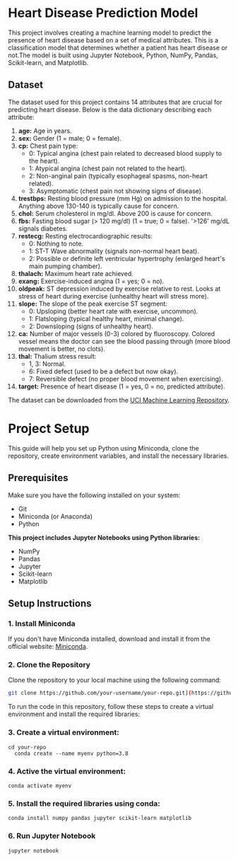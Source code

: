 # Heart Disease Prediction Model

This project involves creating a machine learning model to predict the presence of heart disease based on a set of medical attributes. This is a classification model that determines whether a patient has heart disease or not.The model is built using Jupyter Notebook, Python, NumPy, Pandas, Scikit-learn, and Matplotlib.

## Dataset

The dataset used for this project contains 14 attributes that are crucial for predicting heart disease. Below is the data dictionary describing each attribute:

1. **age:** Age in years.
2. **sex:** Gender (1 = male; 0 = female).
3. **cp:** Chest pain type:
    - 0: Typical angina (chest pain related to decreased blood supply to the heart).
    - 1: Atypical angina (chest pain not related to the heart).
    - 2: Non-anginal pain (typically esophageal spasms, non-heart related).
    - 3: Asymptomatic (chest pain not showing signs of disease).
4. **trestbps:** Resting blood pressure (mm Hg) on admission to the hospital. Anything above 130-140 is typically cause for concern.
5. **chol:** Serum cholesterol in mg/dl. Above 200 is cause for concern.
6. **fbs:** Fasting blood sugar (> 120 mg/dl) (1 = true; 0 = false). '>126' mg/dL signals diabetes.
7. **restecg:** Resting electrocardiographic results:
    - 0: Nothing to note.
    - 1: ST-T Wave abnormality (signals non-normal heart beat).
    - 2: Possible or definite left ventricular hypertrophy (enlarged heart's main pumping chamber).
8. **thalach:** Maximum heart rate achieved.
9. **exang:** Exercise-induced angina (1 = yes; 0 = no).
10. **oldpeak:** ST depression induced by exercise relative to rest. Looks at stress of heart during exercise (unhealthy heart will stress more).
11. **slope:** The slope of the peak exercise ST segment:
    - 0: Upsloping (better heart rate with exercise, uncommon).
    - 1: Flatsloping (typical healthy heart, minimal change).
    - 2: Downsloping (signs of unhealthy heart).
12. **ca:** Number of major vessels (0-3) colored by fluoroscopy. Colored vessel means the doctor can see the blood passing through (more blood movement is better, no clots).
13. **thal:** Thalium stress result:
    - 1, 3: Normal.
    - 6: Fixed defect (used to be a defect but now okay).
    - 7: Reversible defect (no proper blood movement when exercising).
14. **target:** Presence of heart disease (1 = yes, 0 = no, predicted attribute).

The dataset can be downloaded from the [UCI Machine Learning Repository](https://archive.ics.uci.edu/ml/datasets/heart+disease).

# Project Setup

This guide will help you set up Python using Miniconda, clone the repository, create environment variables, and install the necessary libraries.

## Prerequisites

Make sure you have the following installed on your system:
- Git
- Miniconda (or Anaconda)
- Python

**This project includes Jupyter Notebooks using Python libraries:**

- NumPy
- Pandas
- Jupyter
- Scikit-learn
- Matplotlib

## Setup Instructions

### 1. Install Miniconda

If you don't have Miniconda installed, download and install it from the official website: [Miniconda](https://docs.conda.io/en/latest/miniconda.html).

### 2. Clone the Repository

Clone the repository to your local machine using the following command:

```sh
git clone https://github.com/your-username/your-repo.git](https://github.com/ashikaShameera/HeartDiseaseclassificationModel.git
```

To run the code in this repository, follow these steps to create a virtual environment and install the required libraries:

### 3. Create a virtual environment: 
```
cd your-repo
  conda create --name myenv python=3.8
```

### 4. Active the virtual environment: 
```
conda activate myenv
```

### 5. Install the required libraries using conda:
```
conda install numpy pandas jupyter scikit-learn matplotlib
```

### 6. Run Jupyter Notebook
```
jupyter notebook
```
